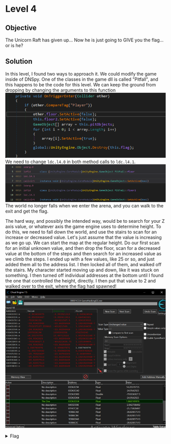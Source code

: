 # Level 4

## Objective
The Unicorn Raft has given up... Now he is just going to GIVE you the flag... or is he?

## Solution
In this level, I found two ways to approach it. We could modify the game inside of DNSpy. One of the classes in the game
dll is called "Pitfall", and this happens to be the code for this level. We can keep the ground from dropping by changing 
the arguments to this function
<br/>
<img alt="Level 4 DNSpy" src="img/L4 dnSpy Code.png" title="DNSpy IL Code" />
<br/>
We need to change `ldc.l4.0` in both method calls to `ldc.l4.1`.
<br/>
<img alt="Level 4 DNSpy" src="img/L4 dnSpy IL Code.png" title="DNSpy IL Code" />
<br/>
The world no longer falls when we enter the arena, and you can walk to the exit and get the flag.

The hard way, and possibly the intended way, would be to search for your Z axis value, or whatever axis the game engine 
uses to determine height. To do this, we need to fall down the world, and use the stairs to scan for an increase or decreased
value. Let's just assume that the value is increasing as we go up. We can start the map at the regular height. Do our first
scan for an initial unknown value, and then drop the floor, scan for a decreased value at the bottom of the steps and then 
search for an increased value as we climb the steps. I ended up with a few values, like 25 or so, and just added them all
to the address list. I then locked all of them, and walked off the stairs. My character started moving up and down, like 
it was stuck on something. I then turned off individual addresses at the bottom until I found the one that controlled 
the height, directly. I then put that value to 2 and walked over to the exit, where the flag had spawned!
<br/>
<img alt="Level 4 CE" src="img/L4 CE Search.png" title="CE Search" />
<br/>

<details>
<summary>Flag</summary>
GHCTF{You_should_play_basketball}  
<br/>
<img alt="Level 4 solution" height="400" src="img/L4.png" title="Flag" width="400"/>
</details>
